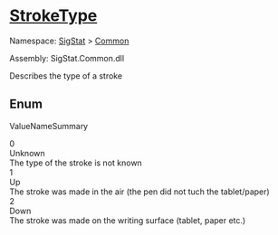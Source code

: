 # [StrokeType](./StrokeType.md)
Namespace: [SigStat]() > [Common](./README.md)

Assembly: SigStat.Common.dll


Describes the type of a stroke

##	Enum

ValueNameSummary

0<br>Unknown<br>The type of the stroke is not known<br>
1<br>Up<br>The stroke was made in the air (the pen did not tuch the tablet/paper)<br>
2<br>Down<br>The stroke was made on the writing surface (tablet, paper etc.)<br>


